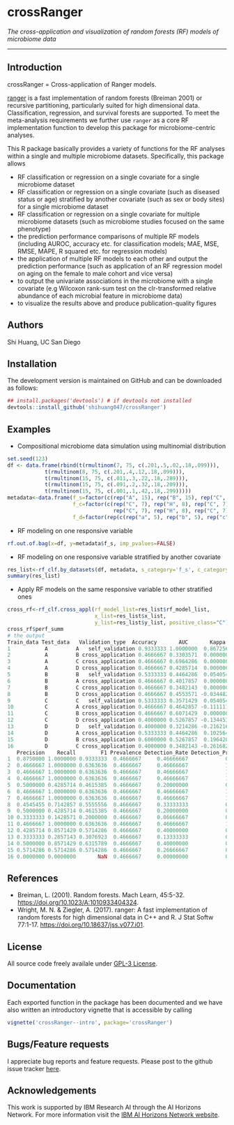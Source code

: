 # crossRanger
*The cross-application and visualization of random forests (RF) models of microbiome data*

***
## Introduction
crossRanger = Cross-application of Ranger models.

[ranger](https://github.com/imbs-hl/ranger) is a fast implementation of random forests (Breiman 2001) or recursive partitioning, particularly suited for high dimensional data. Classification, regression, and survival forests are supported. To meet the meta-analysis requirements we further use `ranger` as a core RF implementation function to develop this package for microbiome-centric analyses. 

This R package basically provides a variety of functions for the RF analyses  within a single and multiple microbiome datasets. Specifically, this package allows 
* RF classification or regression on a single covariate for a single microbiome dataset
* RF classification or regression on a single covariate (such as diseased status or age) stratified by another covariate (such as sex or body sites) for a single microbiome dataset
* RF classification or regression on a single covariate for multiple microbiome datasets (such as microbiome studies focused on the same phenotype)
* the prediction performance comparisons of multiple RF models (including AUROC, accuracy etc. for classification models; MAE, MSE, RMSE, MAPE, R squared etc. for regression models)
* the application of multiple RF models to each other and output the prediction performance (such as application of an RF regression model on aging on the female to male cohort and vice versa)
* to output the univariate associations in the microbiome with a single covariate (e.g Wilcoxon rank-sum test on the clr-transformed relative abundance of each microbial feature in microbiome data)
* to visualize the results above and produce publication-quality figures

## Authors ##
Shi Huang, UC San Diego 

## Installation ##

The development version is maintained on GitHub and can be downloaded as follows:
``` r 
## install.packages('devtools') # if devtools not installed
devtools::install_github('shihuang047/crossRanger')
```

## Examples ##
* Compositional microbiome data simulation using multinomial distribution
``` r
set.seed(123)
df <- data.frame(rbind(t(rmultinom(7, 75, c(.201,.5,.02,.18,.099))),
            t(rmultinom(8, 75, c(.201,.4,.12,.18,.099))),
            t(rmultinom(15, 75, c(.011,.3,.22,.18,.289))),
            t(rmultinom(15, 75, c(.091,.2,.32,.18,.209))),
            t(rmultinom(15, 75, c(.001,.1,.42,.18,.299)))))
metadata<-data.frame(f_s=factor(c(rep("A", 15), rep("B", 15), rep("C", 15), rep("D", 15))),
                     f_c=factor(c(rep("C", 7), rep("H", 8), rep("C", 7), rep("H", 8),
                                  rep("C", 7), rep("H", 8), rep("C", 7), rep("H", 8))),
                     f_d=factor(rep(c(rep("a", 5), rep("b", 5), rep("c", 5)), 4)))
```
* RF modeling on one responsive variable
``` r
rf.out.of.bag(x=df, y=metadata$f_s, imp_pvalues=FALSE)
```
* RF modeling on one responsive variable stratified by another covariate
``` r
res_list<-rf_clf.by_datasets(df, metadata, s_category='f_s', c_category='f_c', positive_class="C")
summary(res_list)
```
* Apply RF models on the same responsive variable to other stratified ones
``` r 
cross_rf<-rf_clf.cross_appl(rf_model_list=res_list$rf_model_list, 
                            x_list=res_list$x_list, 
                            y_list=res_list$y_list, positive_class="C")
cross_rf$perf_summ
# the output
Train_data Test_data   Validation_type  Accuracy       AUC       Kappa Sensitivity Specificity Pos_Pred_Value Neg_Pred_Value
1           A         A   self_validation 0.9333333 1.0000000  0.86725664   1.0000000       0.875      0.8750000      1.0000000
2           A         B cross_application 0.4666667 0.3303571  0.00000000   1.0000000       0.000      0.4666667            NaN
3           A         C cross_application 0.4666667 0.6964286  0.00000000   1.0000000       0.000      0.4666667            NaN
4           A         D cross_application 0.4666667 0.4285714  0.00000000   1.0000000       0.000      0.4666667            NaN
5           B         B   self_validation 0.5333333 0.4464286  0.05405405   0.4285714       0.625      0.5000000      0.5555556
6           B         A cross_application 0.4666667 0.4017857  0.00000000   1.0000000       0.000      0.4666667            NaN
7           B         C cross_application 0.4666667 0.3482143  0.00000000   1.0000000       0.000      0.4666667            NaN
8           B         D cross_application 0.4666667 0.4553571 -0.03448276   0.7142857       0.250      0.4545455      0.5000000
9           C         C   self_validation 0.5333333 0.3571429  0.05405405   0.4285714       0.625      0.5000000      0.5555556
10          C         A cross_application 0.4666667 0.4642857 -0.11111111   0.1428571       0.750      0.3333333      0.5000000
11          C         B cross_application 0.4666667 0.6071429  0.00000000   1.0000000       0.000      0.4666667            NaN
12          C         D cross_application 0.4000000 0.5267857 -0.13445378   0.8571429       0.000      0.4285714      0.0000000
13          D         D   self_validation 0.4000000 0.3214286 -0.21621622   0.2857143       0.500      0.3333333      0.4444444
14          D         A cross_application 0.5333333 0.4464286  0.10256410   0.8571429       0.250      0.5000000      0.6666667
15          D         B cross_application 0.6000000 0.5267857  0.19642857   0.5714286       0.625      0.5714286      0.6250000
16          D         C cross_application 0.4000000 0.3482143 -0.26168224   0.0000000       0.750      0.0000000      0.4615385
   Precision    Recall        F1 Prevalence Detection_Rate Detection_Prevalence Balanced_Accuracy
1  0.8750000 1.0000000 0.9333333  0.4666667     0.46666667            0.5333333         0.9375000
2  0.4666667 1.0000000 0.6363636  0.4666667     0.46666667            1.0000000         0.5000000
3  0.4666667 1.0000000 0.6363636  0.4666667     0.46666667            1.0000000         0.5000000
4  0.4666667 1.0000000 0.6363636  0.4666667     0.46666667            1.0000000         0.5000000
5  0.5000000 0.4285714 0.4615385  0.4666667     0.20000000            0.4000000         0.5267857
6  0.4666667 1.0000000 0.6363636  0.4666667     0.46666667            1.0000000         0.5000000
7  0.4666667 1.0000000 0.6363636  0.4666667     0.46666667            1.0000000         0.5000000
8  0.4545455 0.7142857 0.5555556  0.4666667     0.33333333            0.7333333         0.4821429
9  0.5000000 0.4285714 0.4615385  0.4666667     0.20000000            0.4000000         0.5267857
10 0.3333333 0.1428571 0.2000000  0.4666667     0.06666667            0.2000000         0.4464286
11 0.4666667 1.0000000 0.6363636  0.4666667     0.46666667            1.0000000         0.5000000
12 0.4285714 0.8571429 0.5714286  0.4666667     0.40000000            0.9333333         0.4285714
13 0.3333333 0.2857143 0.3076923  0.4666667     0.13333333            0.4000000         0.3928571
14 0.5000000 0.8571429 0.6315789  0.4666667     0.40000000            0.8000000         0.5535714
15 0.5714286 0.5714286 0.5714286  0.4666667     0.26666667            0.4666667         0.5982143
16 0.0000000 0.0000000       NaN  0.4666667     0.00000000            0.1333333         0.3750000
```

## References ##
* Breiman, L. (2001). Random forests. Mach Learn, 45:5-32. https://doi.org/10.1023/A:1010933404324.
* Wright, M. N. & Ziegler, A. (2017). ranger: A fast implementation of random forests for high dimensional data in C++ and R. J Stat Softw 77:1-17. https://doi.org/10.18637/jss.v077.i01.

## License ##
All source code freely availale under [GPL-3 License](https://www.gnu.org/licenses/gpl-3.0.en.html). 

## Documentation ##
Each exported function in the package has been documented and we have also written an introductory vignette that is accessible by calling 
``` r
vignette('crossRanger--intro', package='crossRanger')
```

## Bugs/Feature requests ##
I appreciate bug reports and feature requests. Please post to the github issue tracker [here](https://github.com/shihuang047/crossRanger/issues). 

## Acknowledgements

 This work is supported by IBM Research AI through the AI Horizons Network. For
 more information visit the [IBM AI Horizons Network website](https://www.research.ibm.com/artificial-intelligence/horizons-network/).

